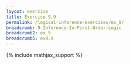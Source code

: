```yaml
---
layout: exercise
title: Exercise 9.9
permalink: /logical-inference-exercises/ex_9/
breadcrumb: 9-Inference-In-First-Order-Logic
breadcrumb2: ex_9
breadcrumb5: ex9.9
---
```


{% include mathjax_support %}

